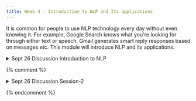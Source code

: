 ```yaml
---
title: Week 4 - Introduction to NLP and Its applications
---
```


It is common for people to use NLP technology every day without even knowing it. For example, Google Search knows what you're looking for through either text or speech,
Gmail generates smart reply responses based on messages etc. This module will introduce NLP and its applications.

<details>
  <summary class="session-summary">
    <span class="date-label">Sept 26</span>
    <span class="label label-blue">Discussion</span>
    <span class="session-title">Introduction to NLP</span>
  </summary>
  <div markdown="1">
- [Slides]
<!--
(https://app.perusall.com/courses/training-computers-to-understand-african-languages/week-4_slides)
-->
- Pre-Class Reflection:
- [Chapter 2: Speech and Language Processing, An Introduction to Natural Language Processing, Computational Linguistics, and Speech Recognition with Language Models](https://app.perusall.com/courses/training-computers-to-understand-african-languages/_/dashboard/documents/document-rb5YyN2Er4qsYW9nE) Third Edition by Daniel Jurafsky, James H. Martin. 
    - Try to answer the following; what is a document and document segmentation? what is a sentence and sentence segmentation? what do you understand by a corpora, what is tokenization? Explain these terms; stopwords, stemming, lemmatization.
    
- Related papers;
  - [Ruder, Sebastian on Why You Should Do NLP Beyond English](https://app.perusall.com/courses/training-computers-to-understand-african-languages/_/dashboard/documents/document-3Ee9R5mGnvwFSNYi6)
  - [Ife Adebara, Muhammad Abdul-Mageed. “Towards Afrocentric NLP for African Languages:Where We Are and Where We Can Go.”](https://aclanthology.org/2022.acl-long.265.pdf) In Proceedings of the 60th Annual Meeting of the Association for Computational Linguistics (ACL 2022) Volume 1: Long Papers, pages 3814 - 3841.
  - [Atnafu Lambebo Tonja, Tadesse Destaw Belay, Israel Abebe Azime, et. al.,"Natural Language Processing in Ethiopian Languages: Current State, Challenges, and Opportunities"](https://aclanthology.org/2023.rail-1.14.pdf) In Proceedings of the Fourth workshop on Resources for African Indigenous Languages (RAIL 2023), pages 126–139.
  - [Chesire Emmanue, Kipkebut Andrew. "Current State, Challenges and Opportunities for Natural Language Processing Research and Development in Africa: A Systemic Review"](https://openreview.net/pdf?id=9CsL0PvDDV) In AfricaNLP workshop at the International Conference on Learning Representation (ICLR 2024).
- 
- Additional Reading
- Skim through Chapters 13,14, 15 and 16 of the book [Speech and Language Processing](https://web.stanford.edu/~jurafsky/slp3/) to have a broad understanding of the Applications of NLP, no need to understand the technical details.
    
  - [Hedderich et al., A Survey on Recent Approaches for Natural Language Processing in Low-Resource Scenarios](https://app.perusall.com/courses/training-computers-to-understand-african-languages/a-survey-on-recent-approaches-for-natural-language-processing-in-low-resource-scenarios-2021-naacl-main-201-pdf) Proceedings of the 2021 conference of the North American Chapter of ACL-HLT pages 2545-2568

</div>
</details>



{% comment %}
<details>
  <summary class="session-summary">
    <span class="date-label">Sept 26</span>
    <span class="label label-blue">Discussion</span>
    <span class="session-title">Session-2</span>
  </summary>
  <div markdown="1">
- Practice annotation:
  - We will practice using [African language text corpus](https://github.com/masakhane-io/lacuna_pos_ner/tree/main/language_corpus)  to annotate African languages.
  - We will use an [external annotation tool](https://tecoholic.github.io/ner-annotator/) to annotate Named Entities in African languages text.
  


- Presentation overview:
  - On this day, students will present their Data Biographies. This is a chance to share the intriguing stories behind the datasets you've explored!
  - Each presentation should last approximately -- but also no more than -- **4 minutes**, followed by a brief (~1 minute) Q&A session.
  - Focus on the **narrative** of your Data Biography, presenting on aspects you find interesting, such as origin, collector(s), collection method(s), intended use, and any limitations or ethical considerations.
  - Use visuals or excerpts from your dataset to illustrate your points and engage the audience.
  - For more details, refer to the [assignment description](https://whaverals.github.io/IntroDH2024/assignments/).
- Presentation guidelines:
  - Maximum of **five (5) slides** per presentation.
  - Please add your slides to [this shared slide deck](https://docs.google.com/presentation/d/1mTgty4Mz-QqjX4BsHRMptukM-UFkppUwzIpYSDEeUT0/edit?usp=sharing) before the start of the class.
  - Strict time limit of **four (4) minutes** for each presentation.
  - Order of presentations:

  | **Order - Presenter(s)** | **Order - Presenter(s)**     |
  |--------------------------|------------------------------|
  | 1 - _Alison_             | 8 - _Helen_                  |
  | 2 - _Layla_              | 9 - _Colin + Melissa_        |
  | 3 - _Talia_              | 10 - _James_                 |
  | 4 - _Clay_               | 11 - _Raphaela + Emanuelle_  |
  | 5 - _Andrew_             | 12 - _Pippa_                 |
  | 6 - _Anya_               | 13 - _Yaashree_              |
  | 7 - _Ethan_               | 14 - _Pia_                   |


</div>
</details>

{% endcomment %}